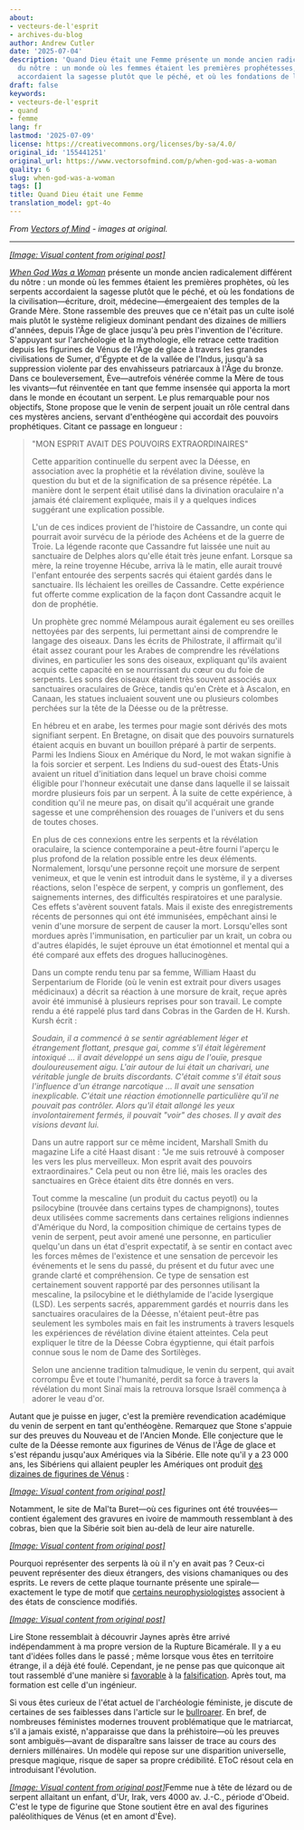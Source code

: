 ```yaml
---
about:
- vecteurs-de-l'esprit
- archives-du-blog
author: Andrew Cutler
date: '2025-07-04'
description: 'Quand Dieu était une Femme présente un monde ancien radicalement différent
  du nôtre : un monde où les femmes étaient les premières prophétesses, où les serpents
  accordaient la sagesse plutôt que le péché, et où les fondations de la civilisation—...'
draft: false
keywords:
- vecteurs-de-l'esprit
- quand
- femme
lang: fr
lastmod: '2025-07-09'
license: https://creativecommons.org/licenses/by-sa/4.0/
original_id: '155441251'
original_url: https://www.vectorsofmind.com/p/when-god-was-a-woman
quality: 6
slug: when-god-was-a-woman
tags: []
title: Quand Dieu était une Femme
translation_model: gpt-4o
---
```


*From [Vectors of Mind](https://www.vectorsofmind.com/p/when-god-was-a-woman) - images at original.*

---

[*[Image: Visual content from original post]*](https://substackcdn.com/image/fetch/$s_!2YDI!,f_auto,q_auto:good,fl_progressive:steep/https%3A%2F%2Fsubstack-post-media.s3.amazonaws.com%2Fpublic%2Fimages%2Fcb2b472d-6bc0-465c-8218-ba68300b9621_669x1000.jpeg)

_[When God Was a Woman](https://en.wikipedia.org/wiki/When_God_Was_a_Woman)_ présente un monde ancien radicalement différent du nôtre : un monde où les femmes étaient les premières prophètes, où les serpents accordaient la sagesse plutôt que le péché, et où les fondations de la civilisation—écriture, droit, médecine—émergeaient des temples de la Grande Mère. Stone rassemble des preuves que ce n'était pas un culte isolé mais plutôt le système religieux dominant pendant des dizaines de milliers d'années, depuis l'Âge de glace jusqu'à peu près l'invention de l'écriture. S'appuyant sur l'archéologie et la mythologie, elle retrace cette tradition depuis les figurines de Vénus de l'Âge de glace à travers les grandes civilisations de Sumer, d'Égypte et de la vallée de l'Indus, jusqu'à sa suppression violente par des envahisseurs patriarcaux à l'Âge du bronze. Dans ce bouleversement, Ève—autrefois vénérée comme la Mère de tous les vivants—fut réinventée en tant que femme insensée qui apporta la mort dans le monde en écoutant un serpent. Le plus remarquable pour nos objectifs, Stone propose que le venin de serpent jouait un rôle central dans ces mystères anciens, servant d'enthéogène qui accordait des pouvoirs prophétiques. Citant ce passage en longueur :

> "MON ESPRIT AVAIT DES POUVOIRS EXTRAORDINAIRES"
> 
> Cette apparition continuelle du serpent avec la Déesse, en association avec la prophétie et la révélation divine, soulève la question du but et de la signification de sa présence répétée. La manière dont le serpent était utilisé dans la divination oraculaire n'a jamais été clairement expliquée, mais il y a quelques indices suggérant une explication possible.
> 
> L'un de ces indices provient de l'histoire de Cassandre, un conte qui pourrait avoir survécu de la période des Achéens et de la guerre de Troie. La légende raconte que Cassandre fut laissée une nuit au sanctuaire de Delphes alors qu'elle était très jeune enfant. Lorsque sa mère, la reine troyenne Hécube, arriva là le matin, elle aurait trouvé l'enfant entourée des serpents sacrés qui étaient gardés dans le sanctuaire. Ils léchaient les oreilles de Cassandre. Cette expérience fut offerte comme explication de la façon dont Cassandre acquit le don de prophétie.
> 
> Un prophète grec nommé Mélampous aurait également eu ses oreilles nettoyées par des serpents, lui permettant ainsi de comprendre le langage des oiseaux. Dans les écrits de Philostrate, il affirmait qu'il était assez courant pour les Arabes de comprendre les révélations divines, en particulier les sons des oiseaux, expliquant qu'ils avaient acquis cette capacité en se nourrissant du cœur ou du foie de serpents. Les sons des oiseaux étaient très souvent associés aux sanctuaires oraculaires de Grèce, tandis qu'en Crète et à Ascalon, en Canaan, les statues incluaient souvent une ou plusieurs colombes perchées sur la tête de la Déesse ou de la prêtresse.
> 
> En hébreu et en arabe, les termes pour magie sont dérivés des mots signifiant serpent. En Bretagne, on disait que des pouvoirs surnaturels étaient acquis en buvant un bouillon préparé à partir de serpents. Parmi les Indiens Sioux en Amérique du Nord, le mot wakan signifie à la fois sorcier et serpent. Les Indiens du sud-ouest des États-Unis avaient un rituel d'initiation dans lequel un brave choisi comme éligible pour l'honneur exécutait une danse dans laquelle il se laissait mordre plusieurs fois par un serpent. À la suite de cette expérience, à condition qu'il ne meure pas, on disait qu'il acquérait une grande sagesse et une compréhension des rouages de l'univers et du sens de toutes choses.
> 
> En plus de ces connexions entre les serpents et la révélation oraculaire, la science contemporaine a peut-être fourni l'aperçu le plus profond de la relation possible entre les deux éléments. Normalement, lorsqu'une personne reçoit une morsure de serpent venimeux, et que le venin est introduit dans le système, il y a diverses réactions, selon l'espèce de serpent, y compris un gonflement, des saignements internes, des difficultés respiratoires et une paralysie. Ces effets s'avèrent souvent fatals. Mais il existe des enregistrements récents de personnes qui ont été immunisées, empêchant ainsi le venin d'une morsure de serpent de causer la mort. Lorsqu'elles sont mordues après l'immunisation, en particulier par un krait, un cobra ou d'autres élapidés, le sujet éprouve un état émotionnel et mental qui a été comparé aux effets des drogues hallucinogènes.
> 
> Dans un compte rendu tenu par sa femme, William Haast du Serpentarium de Floride (où le venin est extrait pour divers usages médicinaux) a décrit sa réaction à une morsure de krait, reçue après avoir été immunisé à plusieurs reprises pour son travail. Le compte rendu a été rappelé plus tard dans Cobras in the Garden de H. Kursh. Kursh écrit :
> 
> _Soudain, il a commencé à se sentir agréablement léger et étrangement flottant, presque gai, comme s'il était légèrement intoxiqué … il avait développé un sens aigu de l'ouïe, presque douloureusement aigu. L'air autour de lui était un charivari, une véritable jungle de bruits discordants. C'était comme s'il était sous l'influence d'un étrange narcotique … Il avait une sensation inexplicable. C'était une réaction émotionnelle particulière qu'il ne pouvait pas contrôler. Alors qu'il était allongé les yeux involontairement fermés, il pouvait "voir" des choses. Il y avait des visions devant lui._
> 
> Dans un autre rapport sur ce même incident, Marshall Smith du magazine Life a cité Haast disant : "Je me suis retrouvé à composer les vers les plus merveilleux. Mon esprit avait des pouvoirs extraordinaires." Cela peut ou non être lié, mais les oracles des sanctuaires en Grèce étaient dits être donnés en vers.
> 
> Tout comme la mescaline (un produit du cactus peyotl) ou la psilocybine (trouvée dans certains types de champignons), toutes deux utilisées comme sacrements dans certaines religions indiennes d'Amérique du Nord, la composition chimique de certains types de venin de serpent, peut avoir amené une personne, en particulier quelqu'un dans un état d'esprit expectatif, à se sentir en contact avec les forces mêmes de l'existence et une sensation de percevoir les événements et le sens du passé, du présent et du futur avec une grande clarté et compréhension. Ce type de sensation est certainement souvent rapporté par des personnes utilisant la mescaline, la psilocybine et le diéthylamide de l'acide lysergique (LSD). Les serpents sacrés, apparemment gardés et nourris dans les sanctuaires oraculaires de la Déesse, n'étaient peut-être pas seulement les symboles mais en fait les instruments à travers lesquels les expériences de révélation divine étaient atteintes. Cela peut expliquer le titre de la Déesse Cobra égyptienne, qui était parfois connue sous le nom de Dame des Sortilèges.
> 
> Selon une ancienne tradition talmudique, le venin du serpent, qui avait corrompu Ève et toute l'humanité, perdit sa force à travers la révélation du mont Sinaï mais la retrouva lorsque Israël commença à adorer le veau d'or.

Autant que je puisse en juger, c'est la première revendication académique du venin de serpent en tant qu'enthéogène. Remarquez que Stone s'appuie sur des preuves du Nouveau et de l'Ancien Monde. Elle conjecture que le culte de la Déesse remonte aux figurines de Vénus de l'Âge de glace et s'est répandu jusqu'aux Amériques via la Sibérie. Elle note qu'il y a 23 000 ans, les Sibériens qui allaient peupler les Amériques ont produit [des dizaines de figurines de Vénus](https://en.wikipedia.org/wiki/Venus_figurines_of_Mal%27ta) :

[*[Image: Visual content from original post]*](https://substackcdn.com/image/fetch/$s_!dW_f!,f_auto,q_auto:good,fl_progressive:steep/https%3A%2F%2Fsubstack-post-media.s3.amazonaws.com%2Fpublic%2Fimages%2F13111a36-5125-45e8-ab8a-3a1d90df2655_1920x1210.png)

Notamment, le site de Mal'ta Buret—où ces figurines ont été trouvées—contient également des gravures en ivoire de mammouth ressemblant à des cobras, bien que la Sibérie soit bien au-delà de leur aire naturelle.

[*[Image: Visual content from original post]*](https://substackcdn.com/image/fetch/$s_!3kOy!,f_auto,q_auto:good,fl_progressive:steep/https%3A%2F%2Fsubstack-post-media.s3.amazonaws.com%2Fpublic%2Fimages%2F6d1b3c0d-de6b-4b64-99c1-a58b344d42e9_763x512.jpeg)

Pourquoi représenter des serpents là où il n'y en avait pas ? Ceux-ci peuvent représenter des dieux étrangers, des visions chamaniques ou des esprits. Le revers de cette plaque tournante présente une spirale—exactement le type de motif que [certains neurophysiologistes](https://www.vectorsofmind.com/i/147415200/the-primordial-labyrinth) associent à des états de conscience modifiés.

[*[Image: Visual content from original post]*](https://substackcdn.com/image/fetch/$s_!RI-5!,f_auto,q_auto:good,fl_progressive:steep/https%3A%2F%2Fsubstack-post-media.s3.amazonaws.com%2Fpublic%2Fimages%2F1f098d2a-e85a-46e8-8e4e-8de5f781158f_800x600.jpeg)

Lire Stone ressemblait à découvrir Jaynes après être arrivé indépendamment à ma propre version de la Rupture Bicamérale. Il y a eu tant d'idées folles dans le passé ; même lorsque vous êtes en territoire étrange, il a déjà été foulé. Cependant, je ne pense pas que quiconque ait tout rassemblé d'une manière si [favorable](https://www.vectorsofmind.com/p/y-chromosome-bottleneck) à la [falsification](https://www.vectorsofmind.com/p/the-unreasonable-effectiveness-of). Après tout, ma formation est celle d'un ingénieur.

Si vous êtes curieux de l'état actuel de l'archéologie féministe, je discute de certaines de ses faiblesses dans l'article sur le [bullroarer](https://www.vectorsofmind.com/i/145682170/myths-of-matriarchy-reconsidered-deborah-b-gewertz). En bref, de nombreuses féministes modernes trouvent problématique que le matriarcat, s'il a jamais existé, n'apparaisse que dans la préhistoire—où les preuves sont ambiguës—avant de disparaître sans laisser de trace au cours des derniers millénaires. Un modèle qui repose sur une disparition universelle, presque magique, risque de saper sa propre crédibilité. EToC résout cela en introduisant l'évolution.

[*[Image: Visual content from original post]*](https://substackcdn.com/image/fetch/$s_!kmIs!,f_auto,q_auto:good,fl_progressive:steep/https%3A%2F%2Fsubstack-post-media.s3.amazonaws.com%2Fpublic%2Fimages%2Fd7b91a14-ce37-445b-8749-ecdf5f7f04b4_442x700.jpeg)Femme nue à tête de lézard ou de serpent allaitant un enfant, d'Ur, Irak, vers 4000 av. J.-C., période d'Obeid. C'est le type de figurine que Stone soutient être en aval des figurines paléolithiques de Vénus (et en amont d'Ève).